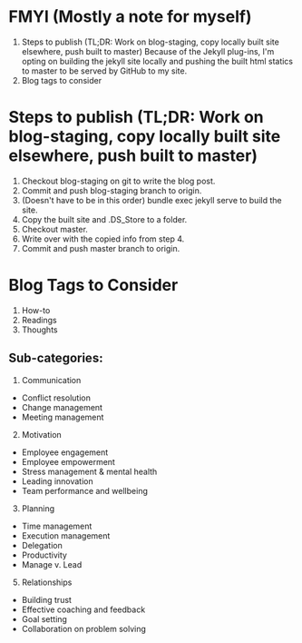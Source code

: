 # FMYI (Mostly a note for myself)
1. Steps to publish (TL;DR: Work on blog-staging, copy locally built site elsewhere, push built to master)
Because of the Jekyll plug-ins, I'm opting on building the jekyll site locally and pushing the built html statics to master to be served by GitHub to my site.
2. Blog tags to consider

# Steps to publish (TL;DR: Work on blog-staging, copy locally built site elsewhere, push built to master)
1. Checkout blog-staging on git to write the blog post.
2. Commit and push blog-staging branch to origin.
3. (Doesn't have to be in this order) bundle exec jekyll serve to build the site.
4. Copy the built site and .DS_Store to a folder.
5. Checkout master.
6. Write over with the copied info from step 4.
7. Commit and push master branch to origin.

# Blog Tags to Consider
1. How-to
2. Readings
3. Thoughts

## Sub-categories:
1. Communication
  - Conflict resolution
  - Change management
  - Meeting management
2. Motivation
  - Employee engagement
  - Employee empowerment
  - Stress management & mental health
  - Leading innovation
  - Team performance and wellbeing
3. Planning
  - Time management
  - Execution management
  - Delegation
  - Productivity
  - Manage v. Lead
5. Relationships
  - Building trust
  - Effective coaching and feedback
  - Goal setting
  - Collaboration on problem solving

